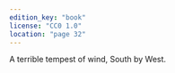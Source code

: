 ```yaml
---
edition_key: "book"
license: "CC0 1.0"
location: "page 32"
---
```

A terrible tempest of wind, South by West.
